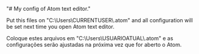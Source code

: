 "# My config of Atom text editor." 

Put this files on "C:\Users\CURRENTUSER\\.atom" and all configuration will be set next time you open Atom text editor.

Coloque estes arquivos em "C:\Users\USUARIOATUAL\\.atom" e as configurações serão ajustadas na próxima vez que for aberto o Atom.